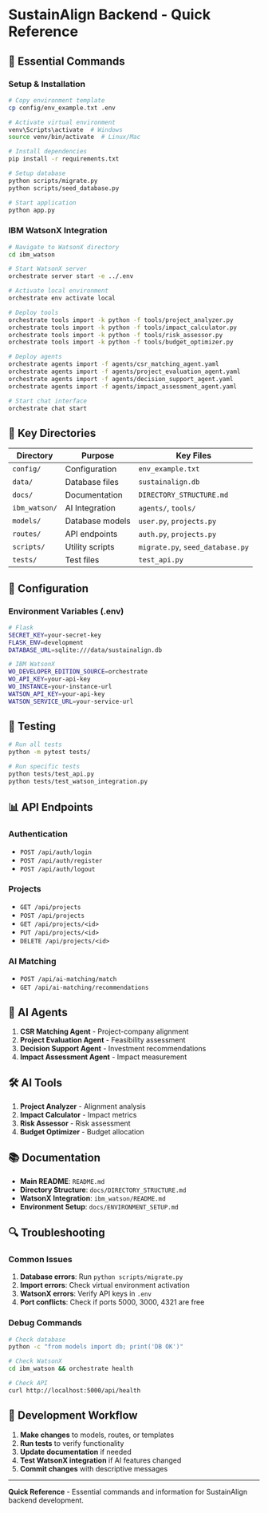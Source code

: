 # SustainAlign Backend - Quick Reference

## 🚀 Essential Commands

### Setup & Installation
```bash
# Copy environment template
cp config/env_example.txt .env

# Activate virtual environment
venv\Scripts\activate  # Windows
source venv/bin/activate  # Linux/Mac

# Install dependencies
pip install -r requirements.txt

# Setup database
python scripts/migrate.py
python scripts/seed_database.py

# Start application
python app.py
```

### IBM WatsonX Integration
```bash
# Navigate to WatsonX directory
cd ibm_watson

# Start WatsonX server
orchestrate server start -e ../.env

# Activate local environment
orchestrate env activate local

# Deploy tools
orchestrate tools import -k python -f tools/project_analyzer.py
orchestrate tools import -k python -f tools/impact_calculator.py
orchestrate tools import -k python -f tools/risk_assessor.py
orchestrate tools import -k python -f tools/budget_optimizer.py

# Deploy agents
orchestrate agents import -f agents/csr_matching_agent.yaml
orchestrate agents import -f agents/project_evaluation_agent.yaml
orchestrate agents import -f agents/decision_support_agent.yaml
orchestrate agents import -f agents/impact_assessment_agent.yaml

# Start chat interface
orchestrate chat start
```

## 📁 Key Directories

| Directory | Purpose | Key Files |
|-----------|---------|-----------|
| `config/` | Configuration | `env_example.txt` |
| `data/` | Database files | `sustainalign.db` |
| `docs/` | Documentation | `DIRECTORY_STRUCTURE.md` |
| `ibm_watson/` | AI Integration | `agents/`, `tools/` |
| `models/` | Database models | `user.py`, `projects.py` |
| `routes/` | API endpoints | `auth.py`, `projects.py` |
| `scripts/` | Utility scripts | `migrate.py`, `seed_database.py` |
| `tests/` | Test files | `test_api.py` |

## 🔧 Configuration

### Environment Variables (.env)
```bash
# Flask
SECRET_KEY=your-secret-key
FLASK_ENV=development
DATABASE_URL=sqlite:///data/sustainalign.db

# IBM WatsonX
WO_DEVELOPER_EDITION_SOURCE=orchestrate
WO_API_KEY=your-api-key
WO_INSTANCE=your-instance-url
WATSON_API_KEY=your-api-key
WATSON_SERVICE_URL=your-service-url
```

## 🧪 Testing

```bash
# Run all tests
python -m pytest tests/

# Run specific tests
python tests/test_api.py
python tests/test_watson_integration.py
```

## 📊 API Endpoints

### Authentication
- `POST /api/auth/login`
- `POST /api/auth/register`
- `POST /api/auth/logout`

### Projects
- `GET /api/projects`
- `POST /api/projects`
- `GET /api/projects/<id>`
- `PUT /api/projects/<id>`
- `DELETE /api/projects/<id>`

### AI Matching
- `POST /api/ai-matching/match`
- `GET /api/ai-matching/recommendations`

## 🤖 AI Agents

1. **CSR Matching Agent** - Project-company alignment
2. **Project Evaluation Agent** - Feasibility assessment
3. **Decision Support Agent** - Investment recommendations
4. **Impact Assessment Agent** - Impact measurement

## 🛠️ AI Tools

1. **Project Analyzer** - Alignment analysis
2. **Impact Calculator** - Impact metrics
3. **Risk Assessor** - Risk assessment
4. **Budget Optimizer** - Budget allocation

## 📚 Documentation

- **Main README**: `README.md`
- **Directory Structure**: `docs/DIRECTORY_STRUCTURE.md`
- **WatsonX Integration**: `ibm_watson/README.md`
- **Environment Setup**: `docs/ENVIRONMENT_SETUP.md`

## 🔍 Troubleshooting

### Common Issues
1. **Database errors**: Run `python scripts/migrate.py`
2. **Import errors**: Check virtual environment activation
3. **WatsonX errors**: Verify API keys in `.env`
4. **Port conflicts**: Check if ports 5000, 3000, 4321 are free

### Debug Commands
```bash
# Check database
python -c "from models import db; print('DB OK')"

# Check WatsonX
cd ibm_watson && orchestrate health

# Check API
curl http://localhost:5000/api/health
```

## 🎯 Development Workflow

1. **Make changes** to models, routes, or templates
2. **Run tests** to verify functionality
3. **Update documentation** if needed
4. **Test WatsonX integration** if AI features changed
5. **Commit changes** with descriptive messages

---

**Quick Reference** - Essential commands and information for SustainAlign backend development.
